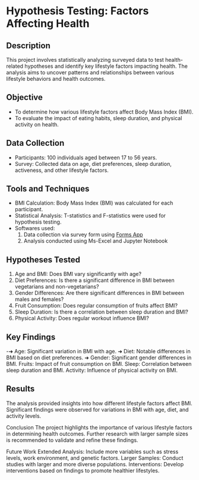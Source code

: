 # Hypothesis Testing: Factors Affecting Health

## Description
This project involves statistically analyzing surveyed data to test health-related hypotheses and identify key lifestyle factors impacting health. The analysis aims to uncover patterns and relationships between various lifestyle behaviors and health outcomes.

## Objective
- To determine how various lifestyle factors affect Body Mass Index (BMI).
- To evaluate the impact of eating habits, sleep duration, and physical activity on health.

## Data Collection
- Participants: 100 individuals aged between 17 to 56 years.
- Survey: Collected data on age, diet preferences, sleep duration, activeness, and other lifestyle factors.

## Tools and Techniques
- BMI Calculation: Body Mass Index (BMI) was calculated for each participant.
- Statistical Analysis: T-statistics and F-statistics were used for hypothesis testing.
- Softwares used:
  1. Data collection via survey form using [Forms App](https://forms.app/)
  2. Analysis conducted using Ms-Excel and Jupyter Notebook

## Hypotheses Tested
1. Age and BMI: Does BMI vary significantly with age?
2. Diet Preferences: Is there a significant difference in BMI between vegetarians and non-vegetarians?
3. Gender Differences: Are there significant differences in BMI between males and females?
4. Fruit Consumption: Does regular consumption of fruits affect BMI?
5. Sleep Duration: Is there a correlation between sleep duration and BMI?
6. Physical Activity: Does regular workout influence BMI?

## Key Findings
-➜ Age: Significant variation in BMI with age.
➜ Diet: Notable differences in BMI based on diet preferences.
➜ Gender: Significant gender differences in BMI.
Fruits: Impact of fruit consumption on BMI.
Sleep: Correlation between sleep duration and BMI.
Activity: Influence of physical activity on BMI.

## Results
The analysis provided insights into how different lifestyle factors affect BMI. Significant findings were observed for variations in BMI with age, diet, and activity levels.

Conclusion
The project highlights the importance of various lifestyle factors in determining health outcomes. Further research with larger sample sizes is recommended to validate and refine these findings.

Future Work
Extended Analysis: Include more variables such as stress levels, work environment, and genetic factors.
Larger Samples: Conduct studies with larger and more diverse populations.
Interventions: Develop interventions based on findings to promote healthier lifestyles.
